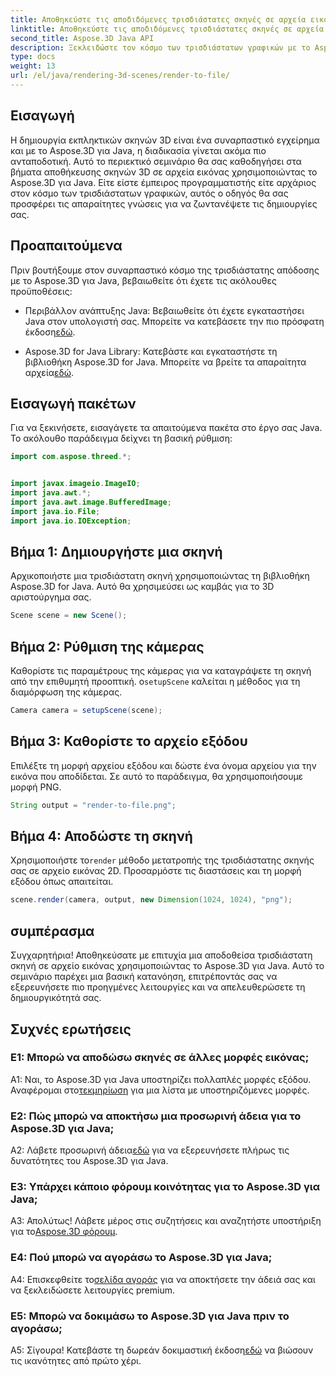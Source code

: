 ```yaml
---
title: Αποθηκεύστε τις αποδιδόμενες τρισδιάστατες σκηνές σε αρχεία εικόνας με το Aspose.3D για Java
linktitle: Αποθηκεύστε τις αποδιδόμενες τρισδιάστατες σκηνές σε αρχεία εικόνας με το Aspose.3D για Java
second_title: Aspose.3D Java API
description: Ξεκλειδώστε τον κόσμο των τρισδιάστατων γραφικών με το Aspose.3D για Java. Μάθετε να αποθηκεύετε εκπληκτικές σκηνές σε εικόνες χωρίς κόπο.
type: docs
weight: 13
url: /el/java/rendering-3d-scenes/render-to-file/
---
```

## Εισαγωγή

Η δημιουργία εκπληκτικών σκηνών 3D είναι ένα συναρπαστικό εγχείρημα και με το Aspose.3D για Java, η διαδικασία γίνεται ακόμα πιο ανταποδοτική. Αυτό το περιεκτικό σεμινάριο θα σας καθοδηγήσει στα βήματα αποθήκευσης σκηνών 3D σε αρχεία εικόνας χρησιμοποιώντας το Aspose.3D για Java. Είτε είστε έμπειρος προγραμματιστής είτε αρχάριος στον κόσμο των τρισδιάστατων γραφικών, αυτός ο οδηγός θα σας προσφέρει τις απαραίτητες γνώσεις για να ζωντανέψετε τις δημιουργίες σας.

## Προαπαιτούμενα

Πριν βουτήξουμε στον συναρπαστικό κόσμο της τρισδιάστατης απόδοσης με το Aspose.3D για Java, βεβαιωθείτε ότι έχετε τις ακόλουθες προϋποθέσεις:

- Περιβάλλον ανάπτυξης Java: Βεβαιωθείτε ότι έχετε εγκαταστήσει Java στον υπολογιστή σας. Μπορείτε να κατεβάσετε την πιο πρόσφατη έκδοση[εδώ](https://www.java.com/download/).

-  Aspose.3D for Java Library: Κατεβάστε και εγκαταστήστε τη βιβλιοθήκη Aspose.3D for Java. Μπορείτε να βρείτε τα απαραίτητα αρχεία[εδώ](https://releases.aspose.com/3d/java/).

## Εισαγωγή πακέτων

Για να ξεκινήσετε, εισαγάγετε τα απαιτούμενα πακέτα στο έργο σας Java. Το ακόλουθο παράδειγμα δείχνει τη βασική ρύθμιση:

```java
import com.aspose.threed.*;


import javax.imageio.ImageIO;
import java.awt.*;
import java.awt.image.BufferedImage;
import java.io.File;
import java.io.IOException;
```

## Βήμα 1: Δημιουργήστε μια σκηνή

Αρχικοποιήστε μια τρισδιάστατη σκηνή χρησιμοποιώντας τη βιβλιοθήκη Aspose.3D for Java. Αυτό θα χρησιμεύσει ως καμβάς για το 3D αριστούργημα σας.

```java
Scene scene = new Scene();
```

## Βήμα 2: Ρύθμιση της κάμερας

 Καθορίστε τις παραμέτρους της κάμερας για να καταγράψετε τη σκηνή από την επιθυμητή προοπτική. ο`setupScene` καλείται η μέθοδος για τη διαμόρφωση της κάμερας.

```java
Camera camera = setupScene(scene);
```

## Βήμα 3: Καθορίστε το αρχείο εξόδου

Επιλέξτε τη μορφή αρχείου εξόδου και δώστε ένα όνομα αρχείου για την εικόνα που αποδίδεται. Σε αυτό το παράδειγμα, θα χρησιμοποιήσουμε μορφή PNG.

```java
String output = "render-to-file.png";
```

## Βήμα 4: Αποδώστε τη σκηνή

 Χρησιμοποιήστε το`render` μέθοδο μετατροπής της τρισδιάστατης σκηνής σας σε αρχείο εικόνας 2D. Προσαρμόστε τις διαστάσεις και τη μορφή εξόδου όπως απαιτείται.

```java
scene.render(camera, output, new Dimension(1024, 1024), "png");
```

## συμπέρασμα

Συγχαρητήρια! Αποθηκεύσατε με επιτυχία μια αποδοθείσα τρισδιάστατη σκηνή σε αρχείο εικόνας χρησιμοποιώντας το Aspose.3D για Java. Αυτό το σεμινάριο παρέχει μια βασική κατανόηση, επιτρέποντάς σας να εξερευνήσετε πιο προηγμένες λειτουργίες και να απελευθερώσετε τη δημιουργικότητά σας.

## Συχνές ερωτήσεις

### Ε1: Μπορώ να αποδώσω σκηνές σε άλλες μορφές εικόνας;

 A1: Ναι, το Aspose.3D για Java υποστηρίζει πολλαπλές μορφές εξόδου. Αναφέρομαι στο[τεκμηρίωση](https://reference.aspose.com/3d/java/) για μια λίστα με υποστηριζόμενες μορφές.

### Ε2: Πώς μπορώ να αποκτήσω μια προσωρινή άδεια για το Aspose.3D για Java;

 A2: Λάβετε προσωρινή άδεια[εδώ](https://purchase.aspose.com/temporary-license/) για να εξερευνήσετε πλήρως τις δυνατότητες του Aspose.3D για Java.

### Ε3: Υπάρχει κάποιο φόρουμ κοινότητας για το Aspose.3D για Java;

 Α3: Απολύτως! Λάβετε μέρος στις συζητήσεις και αναζητήστε υποστήριξη για το[Aspose.3D φόρουμ](https://forum.aspose.com/c/3d/18).

### Ε4: Πού μπορώ να αγοράσω το Aspose.3D για Java;

 A4: Επισκεφθείτε το[σελίδα αγοράς](https://purchase.aspose.com/buy) για να αποκτήσετε την άδειά σας και να ξεκλειδώσετε λειτουργίες premium.

### Ε5: Μπορώ να δοκιμάσω το Aspose.3D για Java πριν το αγοράσω;

 Α5: Σίγουρα! Κατεβάστε τη δωρεάν δοκιμαστική έκδοση[εδώ](https://releases.aspose.com/) να βιώσουν τις ικανότητες από πρώτο χέρι.
